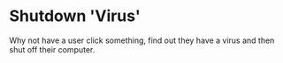 # Shutdown 'Virus'

Why not have a user click something, find out they have a virus and then shut off their computer.
